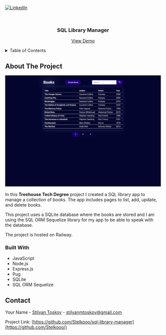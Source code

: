 <a name="readme-top"></a>

[![LinkedIn][linkedin-shield]][linkedin-url]

<br />

<h3 align="center">SQL Library Manager</h3>

  <p align="center">
    <a href="https://sql-library-manager-production.up.railway.app/">View Demo</a>
</div>

<!-- TABLE OF CONTENTS -->
<details>
  <summary>Table of Contents</summary>
  <ol>
    <li>
      <a href="#about-the-project">About The Project</a>
      <ul>
        <li><a href="#built-with">Built With</a></li>
      </ul>
    </li>
    <li><a href="#contact">Contact</a></li>
</details>

<!-- ABOUT THE PROJECT -->

## About The Project

![Product Name Screen Shot](https://github.com/Stelkooo/sql-library-manager/blob/main/public/images/screenshot.png)

In this **Treehouse Tech Degree** project I created a SQL library app to manage a collection of books. The app includes pages to list, add, update, and delete books.

This project uses a SQLite database where the books are stored and I am using the SQL ORM Sequelize library for my app to be able to speak with the database.

The project is hosted on Railway.

### Built With

- JavaScript
- Node.js
- Express.js
- Pug
- SQLite
- SQL ORM Sequelize

## Contact

Your Name - [Stilyan Toskov](https://linkedin.com/in/stilyan-toskov) - stilyanmtoskov@gmail.com

Project Link: [https://github.com/Stelkooo/sql-library-manager](https://github.com/Stelkooo/)

[linkedin-shield]: https://img.shields.io/badge/-LinkedIn-black.svg?style=for-the-badge&logo=linkedin&colorB=555
[linkedin-url]: https://linkedin.com/in/stilyan-toskov
